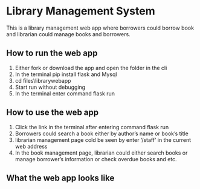 # Library Management System
This is a library management web app where borrowers could borrow book and librarian could manage books and borrowers.

## How to run the web app
1.	Either fork or download the app and open the folder in the cli
2.	In the terminal pip install flask and Mysql
3.	cd files\librarywebapp
4.	Start run without debugging 
5.	In the terminal enter command flask run

## How to use the web app
1.	Click the link in the terminal after entering command flask run
2.	Borrowers could search a book either by author’s name or book’s title
3.	librarian management page cold be seen by enter ‘/staff’ in the current web address
4.	In the book management page, librarian could either search books or manage borrower’s information or check overdue books and etc.

## What the web app looks like

